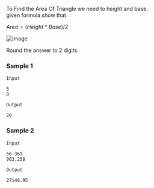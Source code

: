 To Find the Area Of Triangle we need to height and base.  
given formula show that 

$Area = ( Height * Base )/2$

![image](https://user-images.githubusercontent.com/46810904/204225813-665f0ad8-2c45-48f1-9807-a8f54becf6b1.png)


Round the answer to 2 digits.

### Sample 1
`Input`
```
5
8
```

`Output`
```
20
```

### Sample 2
`Input`
```
56.369
963.258
```

`Output`
```
27148.95
```
